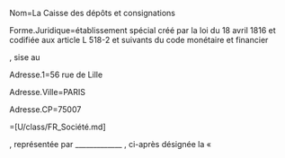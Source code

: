 Nom=La Caisse des dépôts et consignations

Forme.Juridique=établissement spécial créé par la loi du 18 avril 1816 et codifiée aux article L 518-2 et suivants du code monétaire et financier

, sise au 

Adresse.1=56 rue de Lille

Adresse.Ville=PARIS

Adresse.CP=75007

=[U/class/FR_Société.md]

, représentée par _____________ , ci-après désignée la «